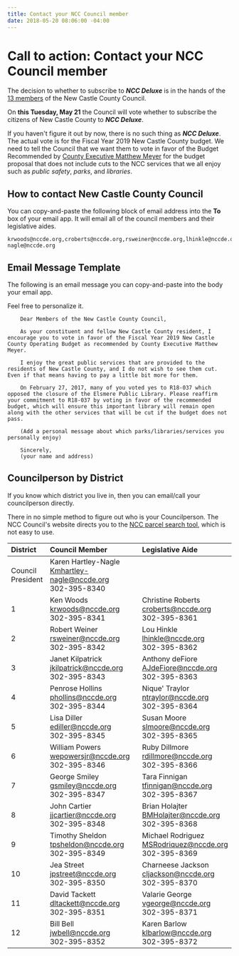 ```yaml
---
title: Contact your NCC Council member
date: 2018-05-20 08:06:00 -04:00
---
```


# Call to action: Contact your NCC Council member

The decision to whether to subscribe to ***NCC Deluxe*** is in the hands of the [13 members](http://www.nccde.org/226/County-Council) of the New Castle County Council. 

On **this Tuesday, May 21** the Council will vote whether to subscribe the citizens of New Castle County to ***NCC Deluxe***.

If you haven't figure it out by now, there is no such thing as ***NCC Deluxe***. The actual vote is for the Fiscal Year 2019 New Castle County budget. We need to tell the Council that we want them to vote in favor of the Budget Recommended by [County Executive Matthew Meyer](http://www.nccde.org/125/County-Executive-Matthew-S-Meyer) for the budget proposal that does not include cuts to the NCC services that we all enjoy such as *public safety*, *parks*, and *libraries*.

## How to contact New Castle County Council

You can copy-and-paste the following block of email address into the **To** box of your email app. It will email all of the council members and their legislative aides.

```
krwoods@nccde.org,croberts@nccde.org,rsweiner@nccde.org,lhinkle@nccde.org,jkilpatrick@nccde.org,AJdeFiore@nccde.org,phollins@nccde.org,ntraylor@nccde.org,ediller@nccde.org,slmoore@nccde.org,wepowersjr@nccde.org,rdillmore@nccde.org,gsmiley@nccde.org,tfinnigan@nccde.org,jjcartier@nccde.org,BMHolajter@nccde.org,tpsheldon@nccde.org,MSRodriquez@nccde.org,jpstreet@nccde.org,cljackson@nccde.org,dltackett@nccde.org,vgeorge@nccde.org,jwbell@nccde.org,klbarlow@nccde.org,Kmhartley-nagle@nccde.org
```

## Email Message Template

The following is an email message you can copy-and-paste into the body your email app.

Feel free to personalize it.

```
    Dear Members of the New Castle County Council,
    
    As your constituent and fellow New Castle County resident, I encourage you to vote in favor of the Fiscal Year 2019 New Castle County Operating Budget as recommended by County Executive Matthew Meyer.
    
    I enjoy the great public services that are provided to the residents of New Castle County, and I do not wish to see them cut. Even if that means having to pay a little bit more for them.
    
    On February 27, 2017, many of you voted yes to R18-037 which opposed the closure of the Elsmere Public Library. Please reaffirm your commitment to R18-037 by voting in favor of the recommended budget, which will ensure this important library will remain open along with the other services that will be cut if the budget does not pass.
    
    (Add a personal message about which parks/libraries/services you personally enjoy)
    
    Sincerely,
    (your name and address)
```

## Councilperson by District

If you know which district you live in, then you can email/call your councilperson directly.

There in no simple method to figure out who is your Councilperson. The NCC Council's website directs you to the [NCC parcel search tool](http://www3.nccde.org/parcel/search/), which is not easy to use.

|District|Council Member|Legislative Aide|
|:---|:---|:---|
|Council<br>President|Karen Hartley-Nagle<br>[Kmhartley-nagle@nccde.org](mailto:Kmhartley-nagle@nccde.org)<br>302-395-8340||
|1|Ken Woods<br>[krwoods@nccde.org](mailto:krwoods@nccde.org)<br>302-395-8341|Christine Roberts<br>[croberts@nccde.org](mailto:croberts@nccde.org)<br>302-395-8361|
|2|Robert Weiner<br>[rsweiner@nccde.org](mailto:rsweiner@nccde.org)<br>302-395-8342|Lou Hinkle<br>[lhinkle@nccde.org](mailto:lhinkle@nccde.org)<br>302-395-8362|
|3|Janet Kilpatrick<br>[jkilpatrick@nccde.org](mailto:jkilpatrick@nccde.org)<br>302-395-8343|Anthony deFiore<br>[AJdeFiore@nccde.org](mailto:AJdeFiore@nccde.org)<br>302-395-8363|
|4|Penrose Hollins<br>[phollins@nccde.org](mailto:phollins@nccde.org)<br>302-395-8344|Nique' Traylor<br>[ntraylor@nccde.org](mailto:ntraylor@nccde.org)<br>302-395-8364|
|5|Lisa Diller<br>[ediller@nccde.org](mailto:ediller@nccde.org)<br>302-395-8345|Susan Moore<br>[slmoore@nccde.org](mailto:slmoore@nccde.org)<br>302-395-8365|
|6|William Powers<br>[wepowersjr@nccde.org](mailto:wepowersjr@nccde.org)<br>302-395-8346|Ruby Dillmore<br>[rdillmore@nccde.org](mailto:rdillmore@nccde.org)<br>302-395-8366|
|7<br>|George Smiley<br>[gsmiley@nccde.org](mailto:gsmiley@nccde.org)<br>302-395-8347|Tara Finnigan<br>[tfinnigan@nccde.org](mailto:tfinnigan@nccde.org)<br>302-395-8367|
|8<br>|John Cartier<br>[jjcartier@nccde.org](mailto:jjcartier@nccde.org)<br>302-395-8348|Brian Holajter<br>[BMHolajter@nccde.org](mailto:BMHolajter@nccde.org)<br>302-395-8368|
|9|Timothy Sheldon<br>[tpsheldon@nccde.org](mailto:tpsheldon@nccde.org)<br>302-395-8349|Michael Rodriguez<br>[MSRodriquez@nccde.org](mailto:MSRodriquez@nccde.org)<br>302-395-8369|
|10|Jea Street<br>[jpstreet@nccde.org](mailto:jpstreet@nccde.org)<br>302-395-8350|Charneese Jackson<br>[cljackson@nccde.org](mailto:cljackson@nccde.org)<br>302-395-8370|
|11|David Tackett<br>[dltackett@nccde.org](mailto:dltackett@nccde.org)<br>302-395-8351|Valarie George<br>[vgeorge@nccde.org](mailto:vgeorge@nccde.org)<br>302-395-8371|
|12|Bill Bell<br>[jwbell@nccde.org](mailto:jwbell@nccde.org)<br>302-395-8352|Karen Barlow<br>[klbarlow@nccde.org](mailto:klbarlow@nccde.org)<br>302-395-8372|
